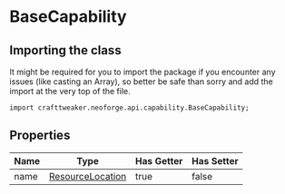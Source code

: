 # BaseCapability

## Importing the class

It might be required for you to import the package if you encounter any issues (like casting an Array), so better be safe than sorry and add the import at the very top of the file.
```zenscript
import crafttweaker.neoforge.api.capability.BaseCapability;
```


## Properties

| Name |                            Type                            | Has Getter | Has Setter |
|------|------------------------------------------------------------|------------|------------|
| name | [ResourceLocation](/vanilla/api/resource/ResourceLocation) | true       | false      |

